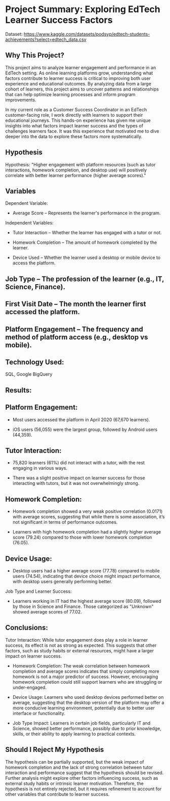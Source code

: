 # Project Summary: Exploring EdTech Learner Success Factors 

Dataset: https://www.kaggle.com/datasets/podsyp/edtech-students-achievements?select=edtech_data.csv

## Why This Project?
This project aims to analyze learner engagement and performance in an EdTech setting. As online learning platforms grow, understanding what factors contribute to learner success is critical to improving both user experience and educational outcomes. By analyzing data from a large cohort of learners, this project aims to uncover patterns and relationships that can help optimize learning processes and inform program improvements.

In my current role as a Customer Success Coordinator in an EdTech customer-facing role, I work directly with learners to support their educational journeys. This hands-on experience has given me unique insights into what factors impact learner success and the types of challenges learners face. It was this experience that motivated me to dive deeper into the data to explore these factors more systematically.

## Hypothesis
Hypothesis: "Higher engagement with platform resources (such as tutor interactions, homework completion, and desktop use) will positively correlate with better learner performance (higher average scores)."

## Variables

Dependent Variable:

* Average Score – Represents the learner's performance in the program.

Independent Variables:

* Tutor Interaction – Whether the learner has engaged with a tutor or not.

* Homework Completion – The amount of homework completed by the learner.

* Device Used – Whether the learner used a desktop or mobile device to access the platform.


## Job Type – The profession of the learner (e.g., IT, Science, Finance).


## First Visit Date – The month the learner first accessed the platform.

## Platform Engagement – The frequency and method of platform access (e.g., desktop vs mobile).

## Technology Used:
SQL, Google BigQuery 

## Results:
## Platform Engagement:

* Most users accessed the platform in April 2020 (67,670 learners).

* iOS users (56,055) were the largest group, followed by Android users (44,359).

## Tutor Interaction:

* 75,820 learners (61%) did not interact with a tutor, with the rest engaging in various ways.

* There was a slight positive impact on learner success for those interacting with tutors, but it was not overwhelmingly strong.

## Homework Completion:

* Homework completion showed a very weak positive correlation (0.0171) with average scores, suggesting that while there is some association, it’s not significant in terms of performance outcomes.

* Learners with high homework completion had a slightly higher average score (79.24) compared to those with lower homework completion (76.05).

## Device Usage:

* Desktop users had a higher average score (77.78) compared to mobile users (74.54), indicating that device choice might impact performance, with desktop users generally performing better.

Job Type and Learner Success:

* Learners working in IT had the highest average score (80.09), followed by those in Science and Finance. Those categorized as "Unknown" showed average scores of 77.02.

## Conclusions:

Tutor Interaction: While tutor engagement does play a role in learner success, its effect is not as strong as expected. This suggests that other factors, such as study habits or external resources, might have a larger impact on learner success.

* Homework Completion: The weak correlation between homework completion and average scores indicates that simply completing more homework is not a major predictor of success. However, encouraging homework completion could still support learners who are struggling or under-engaged.

* Device Usage: Learners who used desktop devices performed better on average, suggesting that the desktop version of the platform may offer a more conducive learning environment, potentially due to better user interface or functionality.

* Job Type Impact: Learners in certain job fields, particularly IT and Science, showed better performance, possibly due to prior knowledge, skills, or their ability to apply learning to practical contexts.

## Should I Reject My Hypothesis
The hypothesis can be partially supported, but the weak impact of homework completion and the lack of strong correlation between tutor interaction and performance suggest that the hypothesis should be revised. Further analysis might explore other factors influencing success, such as external study habits or intrinsic learner motivation. Therefore, the hypothesis is not entirely rejected, but it requires refinement to account for other variables that contribute to learner success.













